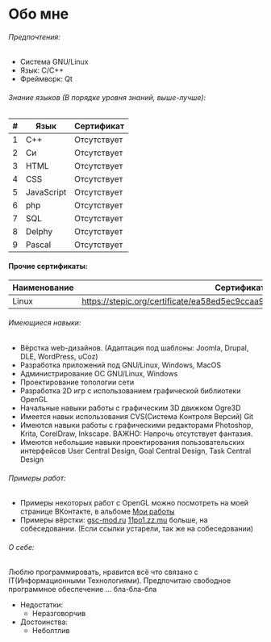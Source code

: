 Обо мне
=======

###### Предпочтения:
- Система	GNU/Linux
- Язык:		C/C++
- Фреймворк:	Qt

###### Знание языков (В порядке уровня знаний, выше-лучше):

| # |Язык        | Сертификат  |
|---|----------- | ------------|
| 1 | C++		     | Отсутствует |
| 2 | Си		     | Отсутствует |
| 3 | HTML		   | Отсутствует |
| 4 | CSS		     | Отсутствует |
| 5 | JavaScript | Отсутствует |
| 6 | php		     | Отсутствует |
| 7 | SQL		     | Отсутствует |
| 8 | Delphy     | Отсутствует |
| 9 | Pascal     | Отсутствует |


#### Прочие сертификаты:

Наименование  | Сертификат
------------- | -------------
Linux         | https://stepic.org/certificate/ea58ed5ec9ccaa99502af3ac68fcd63c23e3fb6e.pdf

###### Имеющиеся навыки:
- Вёрстка web-дизайнов. (Адаптация под шаблоны: Joomla, Drupal, DLE, WordPress, uCoz)
- Разработка приложений под GNU/Linux, Windows, MacOS
- Администрирование ОС GNU/Linux, Windows
- Проектирование топологии сети
- Разработка 2D игр с использованием графической библиотеки OpenGL
- Начальные навыки работы с графическим 3D движком Ogre3D
- Имеется навык использования CVS(Система Контроля Версий) Git
- Имеются навыки работы с графическими редакторами Photoshop, Krita, CorelDraw, Inkscape. ВАЖНО: Напрочь отсутствует фантазия.
- Имеются небольшие навыки проектирования пользовательских интерфейсов User Central Design, Goal Central Design, Task Central Design

###### Примеры работ:
- Примеры некоторых работ с OpenGL можно посмотреть на моей странице ВКонтакте, в альбоме [Мои работы](https://vk.com/video?section=album_48157613)
- Примеры вёрстки: [gsc-mod.ru](http://gsc-mod.ru) [11po1.zz.mu](http://11po1.zz.mu) больше, на собеседовании. (Если ссылки устарели, так же на собеседовании)

###### О себе:
Люблю программировать, нравится всё что связано с IT(Информационными Технологиями). Предпочитаю свободное программное обеспечение ... бла-бла-бла

- Недостатки:
  - Неразговорчив
- Достоинства:
  - Неболтлив
